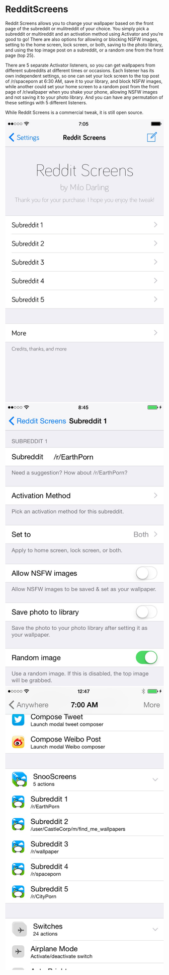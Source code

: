 RedditScreens
=============

Reddit Screens allows you to change your wallpaper based on the front page of the subreddit or mulitreddit of your choice. You simply pick a subreddit or multireddit and an activation method using Activator and you’re good to go! There are also options for allowing or blocking NSFW images, setting to the home screen, lock screen, or both, saving to the photo library, and using the top image post on a subreddit, or a random one from the front page (top 25).

There are 5 separate Activator listeners, so you can get wallpapers from different subreddits at different times or occasions. Each listener has its own independent settings, so one can set your lock screen to the top post of /r/spaceporn at 6:30 AM, save it to your library, and block NSFW images, while another could set your home screen to a random post from the front page of /r/wallpaper when you shake your phone, allowing NSFW images and not saving it to your photo library. And you can have any permutation of these settings with 5 different listeners.

While Reddit Screens is a commercial tweak, it is still open source.

![Settings pane](/screenshots/1.jpg?raw=true) ![Subreddit settings](/screenshots/2.jpg?raw=true) ![Activator](/screenshots/3.jpg?raw=true)
